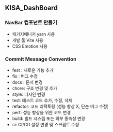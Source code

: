 ## KISA_DashBoard
### NavBar 컴포넌트 만들기

- 패키지매니저 yarn 사용
- 개발 툴 Vite 사용
- CSS Emotion 사용

### Commit Message Convention

- feat : 새로운 기능 추가
- fix : 버그 수정
- docs : 문서 변경
- chore: 구조 변경 및 추가
- style: 디자인 변경
- test: 테스트 코드 추가, 수정, 삭제
- refactor: 코드 리팩토링 (성능 향상 X, 단순 버그 수정)
- perf: 성능 향상을 위한 코드 변경
- build: 빌드 시스템 또는 외부 종속성 변경
- ci: CI/CD 설정 변경 및 스크립트 수정
